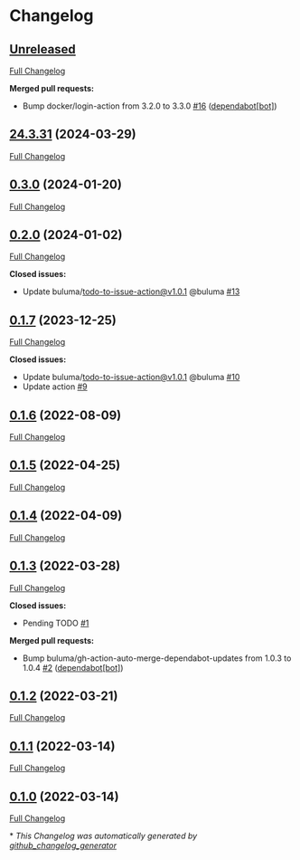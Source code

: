 # Changelog

## [Unreleased](https://github.com/buluma/ansible-role-tftpd/tree/HEAD)

[Full Changelog](https://github.com/buluma/ansible-role-tftpd/compare/24.3.31...HEAD)

**Merged pull requests:**

- Bump docker/login-action from 3.2.0 to 3.3.0 [\#16](https://github.com/buluma/ansible-role-tftpd/pull/16) ([dependabot[bot]](https://github.com/apps/dependabot))

## [24.3.31](https://github.com/buluma/ansible-role-tftpd/tree/24.3.31) (2024-03-29)

[Full Changelog](https://github.com/buluma/ansible-role-tftpd/compare/0.3.0...24.3.31)

## [0.3.0](https://github.com/buluma/ansible-role-tftpd/tree/0.3.0) (2024-01-20)

[Full Changelog](https://github.com/buluma/ansible-role-tftpd/compare/0.2.0...0.3.0)

## [0.2.0](https://github.com/buluma/ansible-role-tftpd/tree/0.2.0) (2024-01-02)

[Full Changelog](https://github.com/buluma/ansible-role-tftpd/compare/0.1.7...0.2.0)

**Closed issues:**

- Update buluma/todo-to-issue-action@v1.0.1 @buluma [\#13](https://github.com/buluma/ansible-role-tftpd/issues/13)

## [0.1.7](https://github.com/buluma/ansible-role-tftpd/tree/0.1.7) (2023-12-25)

[Full Changelog](https://github.com/buluma/ansible-role-tftpd/compare/0.1.6...0.1.7)

**Closed issues:**

- Update buluma/todo-to-issue-action@v1.0.1 @buluma [\#10](https://github.com/buluma/ansible-role-tftpd/issues/10)
- Update action [\#9](https://github.com/buluma/ansible-role-tftpd/issues/9)

## [0.1.6](https://github.com/buluma/ansible-role-tftpd/tree/0.1.6) (2022-08-09)

[Full Changelog](https://github.com/buluma/ansible-role-tftpd/compare/0.1.5...0.1.6)

## [0.1.5](https://github.com/buluma/ansible-role-tftpd/tree/0.1.5) (2022-04-25)

[Full Changelog](https://github.com/buluma/ansible-role-tftpd/compare/0.1.4...0.1.5)

## [0.1.4](https://github.com/buluma/ansible-role-tftpd/tree/0.1.4) (2022-04-09)

[Full Changelog](https://github.com/buluma/ansible-role-tftpd/compare/0.1.3...0.1.4)

## [0.1.3](https://github.com/buluma/ansible-role-tftpd/tree/0.1.3) (2022-03-28)

[Full Changelog](https://github.com/buluma/ansible-role-tftpd/compare/0.1.2...0.1.3)

**Closed issues:**

- Pending TODO [\#1](https://github.com/buluma/ansible-role-tftpd/issues/1)

**Merged pull requests:**

- Bump buluma/gh-action-auto-merge-dependabot-updates from 1.0.3 to 1.0.4 [\#2](https://github.com/buluma/ansible-role-tftpd/pull/2) ([dependabot[bot]](https://github.com/apps/dependabot))

## [0.1.2](https://github.com/buluma/ansible-role-tftpd/tree/0.1.2) (2022-03-21)

[Full Changelog](https://github.com/buluma/ansible-role-tftpd/compare/0.1.1...0.1.2)

## [0.1.1](https://github.com/buluma/ansible-role-tftpd/tree/0.1.1) (2022-03-14)

[Full Changelog](https://github.com/buluma/ansible-role-tftpd/compare/0.1.0...0.1.1)

## [0.1.0](https://github.com/buluma/ansible-role-tftpd/tree/0.1.0) (2022-03-14)

[Full Changelog](https://github.com/buluma/ansible-role-tftpd/compare/f98d6dbccadb3d51d8ced11c1a458c4a1057f8db...0.1.0)



\* *This Changelog was automatically generated by [github_changelog_generator](https://github.com/github-changelog-generator/github-changelog-generator)*

